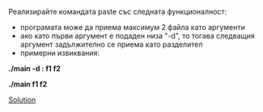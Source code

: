 Реализирайте командата paste със следната функционалност:

* програмата може да приема максимум 2 файла като аргументи
* ако като първи аргумент е подаден низа "-d", то тогава следващия аргумент задължително се приема като разделител
* примерни извиквания:

**./main -d : f1 f2**

**./main f1 f2**

[Solution](https://github.com/Svetlin12/Linux-Shell-and-C-files/blob/master/C/FMI/paste.c)
